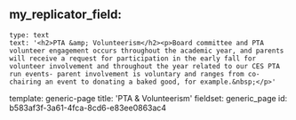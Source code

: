 my_replicator_field:
  -
    type: text
    text: '<h2>PTA &amp; Volunteerism</h2><p>Board committee and PTA volunteer engagement occurs throughout the academic year, and parents will receive a request for participation in the early fall for volunteer involvement and throughout the year related to our CES PTA run events- parent involvement is voluntary and ranges from co-chairing an event to donating a baked good, for example.&nbsp;</p>'
template: generic-page
title: 'PTA & Volunteerism'
fieldset: generic_page
id: b583af3f-3a61-4fca-8cd6-e83ee0863ac4
